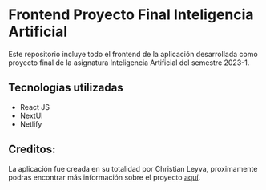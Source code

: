 # Frontend Proyecto Final Inteligencia Artificial

Este repositorio incluye todo el frontend de la aplicación desarrollada como proyecto final de la asignatura Inteligencia Artificial del semestre 2023-1.

## Tecnologías utilizadas

- React JS
- NextUI
- Netlify

## Creditos:

La aplicación fue creada en su totalidad por Christian Leyva, proximamente podras encontrar más información sobre el proyecto [aquí](https://chrisley.dev/portfolio).
